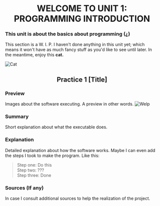 <h1 align="center">
WELCOME TO UNIT 1: PROGRAMMING INTRODUCTION

### This unit is about the basics about programming  (¿)
This section is a W. I. P. I haven't done anything in this unit yet; which means it won't have as much fancy stuff as you'd like to see until later. In the meantime, enjoy this **cat.** 

![Cat](https://www.foundanimals.org/wp-content/uploads/2020/02/Kitten.jpg)  


<h2 align="center">
Practice 1 [Title]
</h4>

### Preview  
Images about the software executing. A preview in other words. ![Welp](https://thumbs.dreamstime.com/b/shrug-del-hombre-de-negocios-267725.jpg)
### Summary
Short explanation about what the executable does.
### Explanation
Detailed explanation about how the software works.
Maybe I can even add the steps I took to make the program. Like this:
> Step one: Do this  
> Step two: ???  
> Step three: Done  
### Sources (If any)
In case I consult additional sources to help the realization of the project.